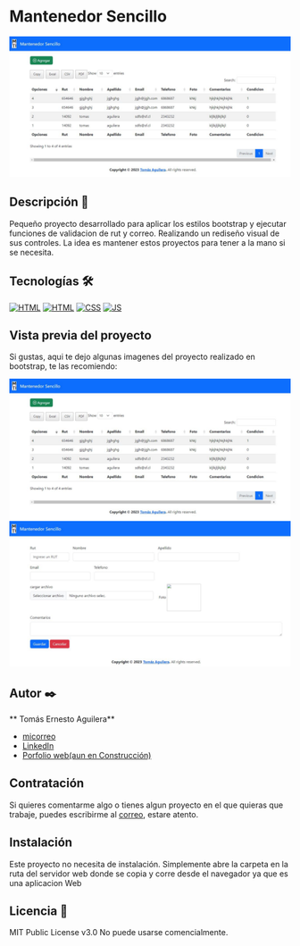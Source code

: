 # Mantenedor Sencillo
![Imagen del proyecto](https://github.com/TomasAguileraCastillo/Mantenedor-Sencillo/blob/main/mantenedor/imagenes%20del%20proyecto/Captura1.JPG?raw=true)

## Descripción 📑

Pequeño proyecto desarrollado para aplicar los estilos bootstrap y ejecutar funciones de validacion de rut y correo. 
Realizando un rediseño visual de sus controles. La idea es mantener estos proyectos para tener a la mano si se necesita.


## Tecnologías 🛠

[![HTML](https://img.shields.io/badge/PHP-777BB4?style=for-the-badge&logo=php&logoColor=white)](https://img.shields.io/badge/PHP-777BB4?style=for-the-badge&logo=php&logoColor=white)
[![HTML](https://img.shields.io/badge/HTML5-E34F26?style=for-the-badge&logo=html5&logoColor=white)](https://es.wikipedia.org/wiki/HTML5)
[![CSS](https://img.shields.io/badge/CSS3-1572B6?style=for-the-badge&logo=css3&logoColor=white)](https://es.wikipedia.org/wiki/CSS)
[![JS](https://img.shields.io/badge/JavaScript-F7DF1E?style=for-the-badge&logo=javascript&logoColor=black)](https://es.wikipedia.org/wiki/JavaScript)

## Vista previa del proyecto
Si gustas, aqui te dejo algunas imagenes del proyecto realizado en bootstrap, te las recomiendo:

![Captura del proyecto](https://github.com/TomasAguileraCastillo/Mantenedor-Sencillo/blob/main/mantenedor/imagenes%20del%20proyecto/Captura1.JPG?raw=true)
![Captura del proyecto](https://github.com/TomasAguileraCastillo/Mantenedor-Sencillo/blob/main/mantenedor/imagenes%20del%20proyecto/Captura2.JPG?raw=true)

## Autor ✒️
** Tomás Ernesto Aguilera**

* [micorreo](tomasaguilerac@live.cl)
* [LinkedIn](https://www.linkedin.com/in/tomásaguilera)
* [Porfolio web(aun en Construcción)](https://tu-dominio.com/)

## Contratación
Si quieres comentarme algo o tienes algun proyecto en el que quieras que trabaje, puedes escribirme al [correo](tomasaguilerac@live.cl), estare atento.

## Instalación 
Este proyecto no necesita de instalación. Simplemente abre la carpeta en la ruta del servidor web donde se copia y corre desde el navegador ya que es una aplicacion Web
  
## Licencia 📄
MIT Public License v3.0
No puede usarse comencialmente.